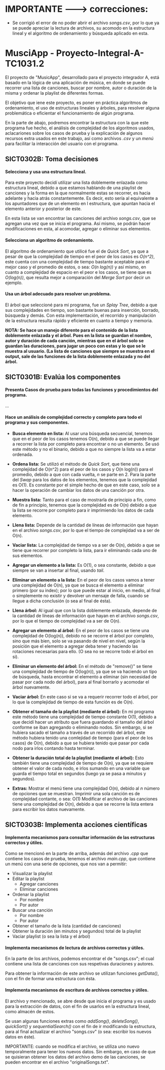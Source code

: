 # IMPORTANTE ---> correcciones:

- Se corrigió el error de no poder abrir el archivo *songs.csv*, por lo que ya se puede apreciar la lectura de archivos, su acomodo en la estructura lineal y el algoritmo de ordenamiento y búsqueda aplicado en esta.


# MusciApp - Proyecto-Integral-A-TC1031.2
El proyecto de "MusicApp", desarrollado para el proyecto integrador A, está basado en la lógica de una aplicación de música, en donde se puede recorrer una lista de canciones, buscar por nombre, autor o duración de la misma y ordenar la playlist de diferentes formas.

El objetivo que iene este proyecto, es poner en práctica algoritmos de ordenamiento, el uso de estructuras lineales y árboles, para resolver alguna problemática o eficientar el funcionamiento de algún programa.

En la parte de abajo, podremos encontrar la estructura con la que este programa fue hecho, el análisis de complejidad de los algoritmos usados, aclacariones sobre los casos de prueba y la explicación de algunos recursos extra usados en este trabajo, así como archivos *.csv* y un *menú* para facilitar la interacción del usuario con el programa.

## SICT0302B: Toma decisiones

#### Selecciona y usa una estructura lineal.
Para este proyecto decidí utilizar una lista doblemente enlazada como estructura lineal, debido a que estamos hablando de una playlist de canciones y la forma en la que normalmente estas se recorrer, es hacia adelante y hacia atrás constantemente. Es decir, esto sería al equivalente a los apuntadores que de un elemento en l estructura, que apuntan hacia el elemento anterior y posterior de este.

En esta lista se van encontrar las canciones del archivo *songs.csv*, que se agregan una vez que se inicia el programa.
Así mismo, se podrán hacer modificaciones en esta, al acomodar, agregar o eliminar sus elementos.

#### Selecciona un algoritmo de ordenamiento.
El algoritmo de ordenamiento que utilicé fue el de *Quick Sort*, ya que a pesar de que la complejidad de tiempo en el peor de los casos es *O(n^2)*, este cuenta con una complejidad de tiempo bastante aceptable para el mejor caso y el promedio de estos, o sea: *O(n log(n))* y así mismo, en cuanto a complejidad de espacio en el peor e los casos, se tiene que es *O(log(n))*, que resulta mejor a comparación del *Merge Sort* por decir un ejemplo.

#### Usa un árbol adecuado para resolver un problema.
El árbol que seleccioné para mi programa, fue un *Splay Tree*, debido a que sus complejidades en tiempo, son bastante buenas para inserción, borrado, búsqueda y demás.
Con esta implementación, el recorrido y manipulación de la estructura resulta rápido y eficiente en cuanto a tiempo y memoria.

**NOTA: Se hace un manejo diferente para el contenido de la lista doblemente enlazada y el árbol. Pues en la lista se guardan el nombre, autor y duración de cada canción, mientras que en el árbol solo se guardan las duraciones, para jugar un poco con estas y lo que se le muestra al usuario. (La lista de canciones que siempre se muestra en el output, sale de las funciones de la lista doblemente enlazada y no del árbol.**

## SICT0301B: Evalúa los componentes

#### Presenta Casos de prueba para todas las funciones y procedimientos del programa.
...

#### Hace un análisis de complejidad correcto y completo para todo el programa y sus componentes.
- **Busca elemento en lista:**
Al usar una búsqueda secuencial, tenemos que en el peor de los casos tenemos O(n), debido a que se puede llegar a recorrer la lista por completo para encontrar o no un elemento.
Se usó este método y no el binario, debido a que no siempre la lista va a estar ordenada.

- **Ordena lista:**
Se utilizó el método de *Quick Sort*, que tiene una complejidad de O(n^2) para el peor de los casos y O(n log(n)) para el promedio, debido a que con cada vuelta, *n* se parte en 2.
Para la parte del *Swap* para los datos de los elementos, tenemos que la complejidad es O(1). Es constante por el simple hecho de que en este caso, solo se a hacer la operación de cambiar los datos de una canción por otra.

- **Muestra lista:**
Tanto para el caso de mostrarla de principio a fin, como de fin a principio, tenemos que la complejidad es de O(n) debido a que la lista se recorre por completo para ir imprimiendo los datos de cada elemento.

- **Llena lista:**
Depende de la cantidad de líneas de información que hayan en el archivo *songs.csv*, por lo que el tiempo de complejidad va a ser de O(n).

- **Vaciar lista:**
La complejidad de tiempo va a ser de O(n), debido a que se tiene que recorrer por completo la lista, para ir eliminando cada uno de sus elementos.

- **Agregar un elemento a la lista:**
Es O(1), o sea constante, debido a que siempre se van a insertar al final, usando *tail*.

- **Eliminar un elemento a la lista:**
En el peor de los casos vamos a tener una complejidad de O(n), ya que se busca el elemento a eliminar primero (por su index); por lo que puede estar al inicio, en medio, al final o simplemente no existir y devolver un mensaje de falla, cuando se llegue a dicha conclusión (o sea al final de ésta).

- **Llena árbol:**
Al igual que con la lista doblemente enlazada, depende de la cantidad de líneas de información que hayan en el archivo *songs.csv*, por lo que el tiempo de complejidad va a ser de O(n).

- **Agregar un elemento al árbol:**
En el peor de los casos se tiene una complejidad de O(log(n)), debido no se recorre el árbol por completo, sino que más bien, solo se va pasando de nivel en nivel, según la posición que el elemento a agregar deba tener y haciendo las rotaciones necesarias para ello. (O sea no se recorre todo el árbol en si).

- **Eliminar un elemento del árbol:**
En el método de "remove()" se tiene una complejidad de tiempo de O(log(n)), ya que se va haciendo un tipo de búsqueda, hasta encontrar el elemento a eliminar (sin necesidad de pasar por cada nodo del árbol), para al final borrarlo y acomodar el árbol nuevamente.

- **Vaciar árbol:**
En este caso si se va a requerir recorrer todo el árbol, por lo que la complejidad de tiempo de esta función es de O(n).

- **Obtener el tamaño de la playlist (mediante el árbol):**
En mi programa este método tiene una complejidad de tiempo constante O(1), debido a que decidí hacer un atributo que fuera guardando el tamaño del árbol conforme se iban agregando o eliminando nodos.
Sin embargo, si se hubiera sacado el tamaño a través de un recorrido del árbol, este método hubiera tenido una comlejidad de tiempo (para el peor de los casos) de O(n), debido a que se hubiera tenido que pasar por cada nodo para irlos contando hasta terminar.

- **Obtener la duración total de la playlist (mediante el árbol):**
Esto también tiene una complejidad de tiempo de O(n), ya que se requiere obtener el valor de cada nodo, e irlos sumando en una variable que guarda el tiempo total en segundos (luego ya se pasa a minutos y segundos).

- **Extras:**
Mostrar el menú tiene una complejidad O(n), debido al *n* número de opciones que se muestran.
Imprimir una sola canción es de complejidad contante, o sea: O(1)
Modificar el archivo de las canciones tiene una complejidad de O(n), debido a que se recorre la lista entera para escribir los datos nuevamente.

## SICT0303B: Implementa acciones científicas

#### Implementa mecanismos para consultar información de las estructuras correctos y útiles.
Como se mencionó en la parte de arriba, además del archivo *.cpp* que contiene los casos de prueba, tenemos el archivo *main.cpp*, que contiene un menú con una serie de opciones, que nos van a permitir:

- Visualizar la playlist
- Editar la playlist
  - Agregar canciones
  - Eliminar canciones 
- Ordenar la playlist 
  - Por nombre 
  - Por autor 
- Buscar una canción
  - Por nombre
  - Por autor
- Obtener el tamaño de la lista (cantidad de canciones)
- Obtener la duración (en minutos y segundos) total de la playlist
- Vaciar playlist (o sea la lista y el árbol)

#### Implementa mecanismos de lectura de archivos correctos y útiles.
En la parte de los archivos, podemos encontrar el de "songs.csv"; el cual contiene una lista de canciones con sus respetivas duraciones y autores.

Para obtener la información de este archivo se utilizan funciones *getData()*, con el fin de formar una estructura con ésta.

#### Implementa mecanismos de escritura de archivos correctos y útiles. 
El archivo y mencionado, se abre desde que inicia el programa y es usado para la extracción de datos, con el fin de usarlos en la estructura lineal, como almacén de estos.

Se usan algunas funciones extras como *addSong()*, *deleteSong()*, *quickSort()* y *sequentialSearch()* con el fin de ir modificando la estructura, para al final actualizar el archivo "songs.csv" (o sea: escribir los nuevos datos en éste).

IMPORTANTE: cuando se modifica el archivo, se utiliza uno nuevo temporalmente para tener los nuevos datos. Sin embargo, en caso de que se quisieran obtener los datos del archivo demo de las canciones, se pueden encontrar en el archivo "originalSongs.txt". 

